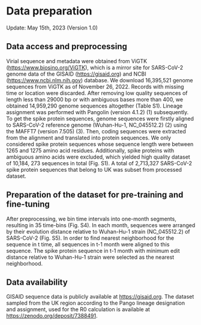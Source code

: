 # Data preparation
Update: May 15th, 2023 (Version 1.0)



## Data access and preprocessing

Virial sequence and metadata were obtained from ViGTK (https://www.biosino.org/ViGTK), which is a mirror site for SARS-CoV-2 genome data of the GISAID (https://gisaid.org) and NCBI (https://www.ncbi.nlm.nih.gov) database. We download 16,395,521 genome sequences from ViGTK as of November 26, 2022. Records with missing time or location were discarded. After removing low quality sequences of length less than 29000 bp or with ambiguous bases more than 400, we obtained 14,959,290 genome sequences altogether (Table S1). Lineage assignment was performed with Pangolin (version 4.1.2) (1) subsequently. To get the spike protein sequences, genome sequences were firstly aligned to SARS-CoV-2 reference genome (Wuhan-Hu-1, NC_045512.2) (2) using the MAFFT7 (version 7.505) (3). Then, coding sequences were extracted from the alignment and translated into protein sequences. We only considered spike protein sequences whose sequence length were between 1265 and 1275 amino acid residues. Additionally, spike proteins with ambiguous amino acids were excluded, which yielded high quality dataset of 10,184, 273 sequences in total (Fig. S1). A total of 2,713,327 SARS-CoV-2 spike protein sequences that belong to UK was subset from processed dataset.


## Preparation of the dataset for pre-training and fine-tuning

After preprocessing, we bin time intervals into one-month segments, resulting in 35 time-bins (Fig. S4). In each month, sequences were arranged by their evolution distance relative to Wuhan-Hu-1 strain (NC_045512.2) of SARS-CoV-2 (Fig. S5). In order to find nearest neighborhood for the sequence in t time, all sequences in t-1 month were aligned to this sequence. The spike protein sequence in t-1 month with minimum edit distance relative to Wuhan-Hu-1 strain were selected as the nearest neighborhood.


## Data availability
GISAID sequence data is publicly available at https://gisaid.org. The dataset sampled from the UK region according to the Pango lineage designation and assignment, used for the R0 calculation is available at https://zenodo.org/deposit/7388491.
